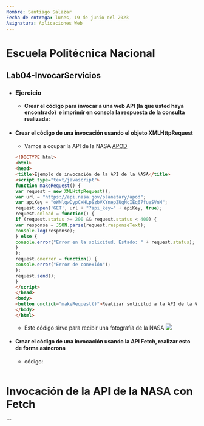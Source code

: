 ```yaml
---
Nombre: Santiago Salazar
Fecha de entrega: lunes, 19 de junio del 2023
Asignatura: Aplicaciones Web 
---
```

# Escuela Politécnica Nacional
## Lab04-InvocarServicios
- ### Ejercicio
	- **Crear el código para invocar a una web API (la que usted haya encontrado)  e imprimir en consola la respuesta de la consulta realizada:**
- #### Crear el código de una invocación usando el objeto XMLHttpRequest
	- Vamos a ocupar la API de la NASA [APOD](https://github.com/nasa/apod-api)
	```html
	<!DOCTYPE html>
	<html>
	<head>
	<title>Ejemplo de invocación de la API de la NASA</title>
	<script type="text/javascript">
	function makeRequest() {
	var request = new XMLHttpRequest();
	var url = "https://api.nasa.gov/planetary/apod";
	var apiKey = "oWNlgwDypCxHLpSzbVXYnepZUgNcIEq67fueSVnM";
	request.open('GET', url + "?api_key=" + apiKey, true);
	request.onload = function() {
	if (request.status >= 200 && request.status < 400) {
	var response = JSON.parse(request.responseText);
	console.log(response);
	} else {
	console.error("Error en la solicitud. Estado: " + request.status);
	}
	};
	request.onerror = function() {
	console.error("Error de conexión");
	};
	request.send();
	}
	</script>
	</head>
	<body>
	<button onclick="makeRequest()">Realizar solicitud a la API de la NASA</button>
	</body>
	</html>
	```
	- Este código sirve para recibir una fotografía de la NASA
	![](Pasted%20image%2020230619160424.png)
- #### Crear el código de una invocación usando la API Fetch, realizar esto de forma asíncrona
	- código:
	```html
<!DOCTYPE html>
<html>
<head>
<title>Ejemplo de invocación de la API de la NASA con Fetch</title>

</head>

<body>

<h1>Invocación de la API de la NASA con Fetch</h1>

<div id="imageContainer"></div>

<script type="text/javascript">

var url = "https://api.nasa.gov/planetary/apod";

var apiKey = "oWNlgwDypCxHLpSzbVXYnepZUgNcIEq67fueSVnM";

fetch(url + "?api_key=" + apiKey)

.then(function(response) {

if (response.ok) {

return response.json();

} else {

throw new Error("Error en la solicitud. Estado: " + response.status);

}

})

.then(function(data) {

console.log(data);

var imageContainer = document.getElementById("imageContainer");

var imageElement = document.createElement("img");

imageElement.src = data.url;

imageContainer.appendChild(imageElement);

})

.catch(function(error) {

console.error("Error de conexión: ", error);

});

</script>

</body>

</html>
	```